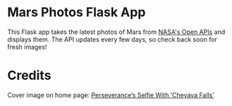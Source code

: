 ﻿# Mars Photos Flask App

This Flask app takes the latest photos of Mars from [NASA's Open APIs](https://api.nasa.gov/) and displays them. The API updates every few days, so check back soon for fresh images!

# Credits
Cover image on home page: [Perseverance’s Selfie With ‘Cheyava Falls’](https://science.nasa.gov/resource/perseverances-selfie-with-cheyava-falls)
